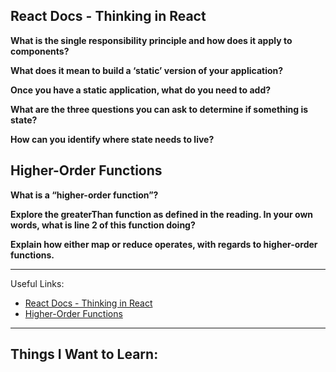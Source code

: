 ## React Docs - Thinking in React

**What is the single responsibility principle and how does it apply to components?**


**What does it mean to build a ‘static’ version of your application?**


**Once you have a static application, what do you need to add?**


**What are the three questions you can ask to determine if something is state?**


**How can you identify where state needs to live?**



## Higher-Order Functions

**What is a “higher-order function”?**


**Explore the greaterThan function as defined in the reading. In your own words, what is line 2 of this function doing?**


**Explain how either map or reduce operates, with regards to higher-order functions.**



---

Useful Links:
- [React Docs - Thinking in React](https://react.dev/learn/thinking-in-react)
- [Higher-Order Functions](https://eloquentjavascript.net/05_higher_order.html#h_xxCc98lOBK)

---

## Things I Want to Learn:
